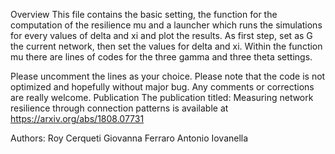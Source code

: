 Overview
This file contains the basic setting, the function for the computation of the resilience mu and a launcher which runs the simulations for every values of delta and xi and plot the results. As first step, set as G the current network, then set the values for delta and xi. Within the function mu there are lines of codes for the three gamma and three theta settings.

Please uncomment the lines as your choice.
Please note that the code is not optimized and hopefully without major bug.
Any comments or corrections are really welcome.
Publication
The publication titled: Measuring network resilience through connection patterns is available at https://arxiv.org/abs/1808.07731

Authors:
Roy Cerqueti
Giovanna Ferraro
Antonio Iovanella
